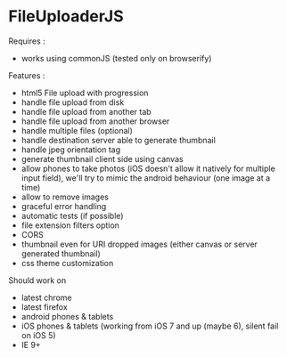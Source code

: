 FileUploaderJS
==============

Requires : 
* works using commonJS (tested only on browserify)

Features :

* html5 File upload with progression
* handle file upload from disk
* handle file upload from another tab
* handle file upload from another browser
* handle multiple files (optional)
* handle destination server able to generate thumbnail
* handle jpeg orientation tag
* generate thumbnail client side using canvas
* allow phones to take photos (iOS doesn't allow it natively for multiple input field), we'll try to mimic the android behaviour (one image at a time)
* allow to remove images
* graceful error handling
* automatic tests (if possible)
* file extension filters option
* CORS
* thumbnail even for URI dropped images (either canvas or server generated thumbnail)
* css theme customization

Should work on 

* latest chrome
* latest firefox
* android phones & tablets
* iOS phones & tablets (working from iOS 7 and up (maybe 6), silent fail on iOS 5)
* IE 9+